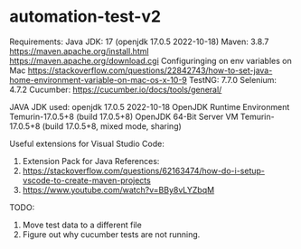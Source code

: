 # automation-test-v2

Requirements:
Java JDK: 17 (openjdk 17.0.5 2022-10-18)
Maven: 3.8.7
    https://maven.apache.org/install.html
    https://maven.apache.org/download.cgi
    Configuringing on env variables on Mac
        https://stackoverflow.com/questions/22842743/how-to-set-java-home-environment-variable-on-mac-os-x-10-9
TestNG: 7.7.0
Selenium: 4.7.2
Cucumber: https://cucumber.io/docs/tools/general/


JAVA JDK used:
openjdk 17.0.5 2022-10-18
OpenJDK Runtime Environment Temurin-17.0.5+8 (build 17.0.5+8)
OpenJDK 64-Bit Server VM Temurin-17.0.5+8 (build 17.0.5+8, mixed mode, sharing)


Useful extensions for Visual Studio Code:
1. Extension Pack for Java
References: 
1. https://stackoverflow.com/questions/62163474/how-do-i-setup-vscode-to-create-maven-projects
2. https://www.youtube.com/watch?v=BBy8vLYZbqM


TODO:
1. Move test data to a different file
2. Figure out why cucumber tests are not running. 